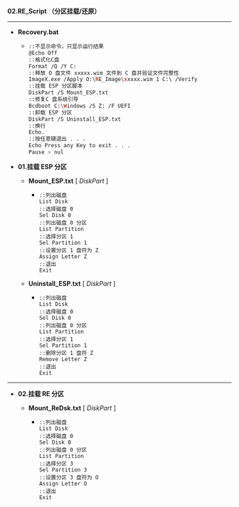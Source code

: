 **02.RE_Script （分区挂载/还原）**

---

- **Recovery.bat**

  - ```bash
    ::不显示命令，只显示运行结果
    @Echo Off
    ::格式化C盘
    Format /Q /Y C:
    ::释放 O 盘文件 xxxxx.wim 文件到 C 盘并验证文件完整性
    ImageX.exe /Apply O:\RE_Image\xxxxx.wim 1 C:\ /Verify
    ::挂载 ESP 分区脚本
    DiskPart /S Mount_ESP.txt
    ::修复C 盘系统引导
    Bcdboot C:\Windows /S Z: /F UEFI
    ::卸载 ESP 分区
    DiskPart /S Uninstall_ESP.txt
    ::换行
    Echo.
    ::按任意键退出 . . .
    Echo Press any Key to exit . . .
    Pause > nul
    ```



- **01.挂载 ESP 分区**

  - **Mount_ESP.txt** [ *DiskPart* ]

    - ```DiskPart
      ::列出磁盘
      List Disk
      ::选择磁盘 0
      Sel Disk 0
      ::列出磁盘 0 分区
      List Partition
      ::选择分区 1
      Sel Partition 1
      ::设置分区 1 盘符为 Z
      Assign Letter Z
      ::退出
      Exit
      ```

  - **Uninstall_ESP.txt**  [ *DiskPart* ]

    - ```DiskPart
      ::列出磁盘
      List Disk
      ::选择磁盘 0
      Sel Disk 0
      ::列出磁盘 0 分区
      List Partition
      ::选择分区 1
      Sel Partition 1
      ::删除分区 1 盘符 Z
      Remove Letter Z
      ::退出
      Exit
      ```

---

- **02.挂载 RE 分区**

  - **Mount_ReDsk.txt** [ *DiskPart* ]

    - ```DiskPart
      ::列出磁盘
      List Disk
      ::选择磁盘 0
      Sel Disk 0
      ::列出磁盘 0 分区
      List Partition
      ::选择分区 3
      Sel Partition 3
      ::设置分区 3 盘符为 O
      Assign Letter O
      ::退出
      Exit
      ```